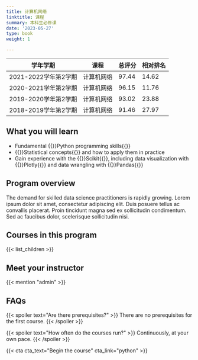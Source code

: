 ```yaml
---
title: 计算机网络
linktitle: 课程
summary: 本科生必修课
date: '2023-05-27'
type: book
weight: 1

---
```

<!-- {{< figure src="featured.jpg" >}} -->

| 学年学期              | 课程        | 总评分   | 相对排名  |
|---------------------- |------------ |-------- |---------- |
| 2021-2022学年第2学期   | 计算机网络   | 97.44   | 14.62     |
| 2020-2021学年第2学期   | 计算机网络   | 96.15   | 11.76     |
| 2019-2020学年第2学期   | 计算机网络   | 93.02   | 23.88     |
| 2018-2019学年第2学期   | 计算机网络   | 91.46   | 27.97     |

<!-- {{< toc hide_on="xl" >}} -->

## What you will learn

- Fundamental {{<hl>}}Python programming skills{{</hl>}}
- {{<hl>}}Statistical concepts{{</hl>}} and how to apply them in practice
- Gain experience with the {{<hl>}}Scikit{{</hl>}}, including data visualization with {{<hl>}}Plotly{{</hl>}} and data wrangling with {{<hl>}}Pandas{{</hl>}}

## Program overview

The demand for skilled data science practitioners is rapidly growing. Lorem ipsum dolor sit amet, consectetur adipiscing elit. Duis posuere tellus ac convallis placerat. Proin tincidunt magna sed ex sollicitudin condimentum. Sed ac faucibus dolor, scelerisque sollicitudin nisi.

## Courses in this program

{{< list_children >}}

## Meet your instructor

{{< mention "admin" >}}

## FAQs

{{< spoiler text="Are there prerequisites?" >}}
There are no prerequisites for the first course.
{{< /spoiler >}}

{{< spoiler text="How often do the courses run?" >}}
Continuously, at your own pace.
{{< /spoiler >}}

{{< cta cta_text="Begin the course" cta_link="python" >}}


